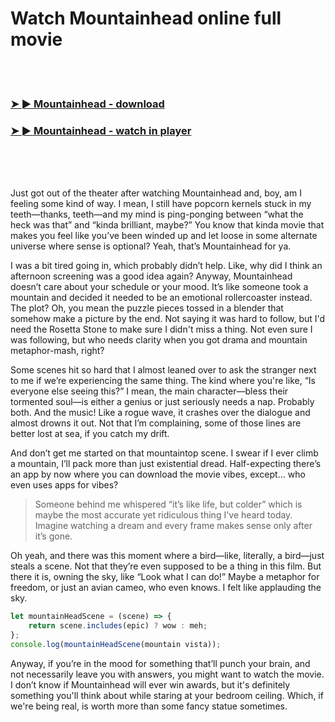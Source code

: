 <h1>Watch Mountainhead online full movie</h1>


<br><br>

<h3><a href="https://Brians-credlevemea1970.github.io/gymrqqlvow/">➤ ► Mountainhead - download</a></h3> 
<h3><a href="https://Brians-credlevemea1970.github.io/gymrqqlvow/">➤ ► Mountainhead - watch in player</a></h3>


<br><br><br>


Just got out of the theater after watching Mountainhead and, boy, am I feeling some kind of way. I mean, I still have popcorn kernels stuck in my teeth—thanks, teeth—and my mind is ping-ponging between “what the heck was that” and “kinda brilliant, maybe?” You know that kinda movie that makes you feel like you’ve been winded up and let loose in some alternate universe where sense is optional? Yeah, that’s Mountainhead for ya.

I was a bit tired going in, which probably didn’t help. Like, why did I think an afternoon screening was a good idea again? Anyway, Mountainhead doesn’t care about your schedule or your mood. It’s like someone took a mountain and decided it needed to be an emotional rollercoaster instead. The plot? Oh, you mean the puzzle pieces tossed in a blender that somehow make a picture by the end. Not saying it was hard to follow, but I'd need the Rosetta Stone to make sure I didn't miss a thing. Not even sure I was following, but who needs clarity when you got drama and mountain metaphor-mash, right?

Some scenes hit so hard that I almost leaned over to ask the stranger next to me if we’re experiencing the same thing. The kind where you're like, “Is everyone else seeing this?” I mean, the main character—bless their tormented soul—is either a genius or just seriously needs a nap. Probably both. And the music! Like a rogue wave, it crashes over the dialogue and almost drowns it out. Not that I’m complaining, some of those lines are better lost at sea, if you catch my drift.

And don’t get me started on that mountaintop scene. I swear if I ever climb a mountain, I’ll pack more than just existential dread. Half-expecting there’s an app by now where you can download the movie vibes, except... who even uses apps for vibes? 

> Someone behind me whispered “it’s like life, but colder” which is maybe the most accurate yet ridiculous thing I've heard today. Imagine watching a dream and every frame makes sense only after it’s gone.

Oh yeah, and there was this moment where a bird—like, literally, a bird—just steals a scene. Not that they’re even supposed to be a thing in this film. But there it is, owning the sky, like “Look what I can do!” Maybe a metaphor for freedom, or just an avian cameo, who even knows. I felt like applauding the sky.

```javascript
let mountainHeadScene = (scene) => {
    return scene.includes(epic) ? wow : meh;
};
console.log(mountainHeadScene(mountain vista));
```

Anyway, if you’re in the mood for something that’ll punch your brain, and not necessarily leave you with answers, you might want to watch the movie. I don’t know if Mountainhead will ever win awards, but it's definitely something you'll think about while staring at your bedroom ceiling. Which, if we're being real, is worth more than some fancy statue sometimes.
